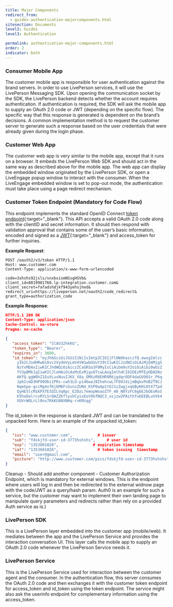 ```yaml
---
title: Major Components
redirect_from:
  - guides-authentication-majorcomponents.html
sitesection: Documents
level2: Guides
level3: Authentication

permalink: authentication-major-components.html
order: 2
indicator: both
---
```


### Consumer Mobile App

The customer mobile app is responsible for user authentication against the brand servers. In order to use LivePerson services, it will use the LivePerson Messaging SDK. Upon opening the communication socket by the SDK, the LivePerson backend detects whether the account requires authentication. If authentication is required, the SDK will ask the mobile app to supply an OAuth 2.0 code or JWT (depending on the specific flow). The specific way that this response is generated is dependent on the brand’s decisions. A common implementation method is to request the customer server to generate such a response based on the user credentials that were already given during the login phase.

### Customer Web App

The customer web app is very similar to the mobile app, except that it runs on a browser. It embeds the LivePerson Web SDK and should act in the same way as described above for the mobile app. The web app can display the embedded window originated by the LivePerson SDK, or open a LiveEngage popup window to interact with the consumer. When the LiveEngage embedded window is set to pop-out mode, the authentication must take place using a page redirect mechanism.

### Customer Token Endpoint (Mandatory for Code Flow)

This endpoint implements the standard OpenID Connect [token endpoint](http://openid.net/specs/openid-connect-core-1_0.html#TokenEndpoint){:target="_blank"}. This API accepts a valid OAuth 2.0 code along with the clientID and secret information. It should then respond with validation approval that contains some of the user’s basic information, encoded and signed as a [JWT](https://tools.ietf.org/html/rfc7519){:target="_blank"} and access_token for further inquiries.

**Example Request**:

```
POST /oauth2/v3/token HTTP/1.1
Host: www.customer.com
Content-Type: application/x-www-form-urlencoded

code=3shshs92jsls/snxbxismNSsgHSVb&
client_id=8819981768.lp-integration.customer.com&
client_secret=fafadshdjkf943yehsjhed&
redirect_uri=https://liveperson.net/oauth2/code_redirect&
grant_type=authorization_code
```

**Example Response**:

```json
HTTP/1.1 200 OK
Content-Type: application/json
Cache-Control: no-store
Pragma: no-cache

{
   "access_token": "SlAV32hkKG",
   "token_type": "Bearer",
   "expires_in": 3600,
   "id_token": "eyJhbGciOiJSUzI1NiIsImtpZCI6IjFlOWdkazcifQ.ewogImlzc
     yI6ICJodHRwOi8vc2VydmVyLmV4YW1wbGUuY29tIiwKICJzdWIiOiAiMjQ4Mjg5
     NzYxMDAxIiwKICJhdWQiOiAiczZCaGRSa3F0MyIsCiAibm9uY2UiOiAibi0wUzZ
     fV3pBMk1qIiwKICJleHAiOiAxMzExMjgxOTcwLAogImlhdCI6IDEzMTEyODA5Nz
     AKfQ.ggW8hZ1EuVLuxNuuIJKX_V8a_OMXzR0EHR9R6jgdqrOOF4daGU96Sr_P6q
     Jp6IcmD3HP99Obi1PRs-cwh3LO-p146waJ8IhehcwL7F09JdijmBqkvPeB2T9CJ
     NqeGpe-gccMg4vfKjkM8FcGvnzZUN4_KSP0aAp1tOJ1zZwgjxqGByKHiOtX7Tpd
     QyHE5lcMiKPXfEIQILVq0pc_E2DzL7emopWoaoZTF_m0_N0YzFC6g6EJbOEoRoS
     K5hoDalrcvRYLSrQAZZKflyuVCyixEoV9GfNQC3_osjzw2PAithfubEEBLuVVk4
     XUVrWOLrLl0nx7RkKU8NXNHq-rvKMzqg"
}

```

The id_token in the response is standard JWT and can be translated to the unpacked form. Here is an example of the unpacked id_token:

```json
{
   "iss": "www.customer.com",			# issuer
   "sub": "fdskjfd-user-id-3773hshshs", 	# user id
   "exp": "1353801026",			      # expiration timestamp
   "iat": "1353601026",			      	# token issuing  timestamp
   "email": "user@gmail.com",
   "picture": "http://www.customer.com/pics/fdskjfd-user-id-3773hshshs"
}
```

<div class="hide">Cleanup - Should add another component - Customer Authorization Endpoint, which is mandatory for external windows. This is the endpoint where users will log in and then be redirected to the external widnow page with the code/JWT as a query/hash param. Auth0 is an example for such a service, but the customer may want to implement their own landing page to manipulate query parameters and redirects rather than rely on a provided Auth service as is.)</div>

### LivePerson SDK

This is a LivePerson layer embedded into the customer app (mobile/web). It mediates between the app and the LivePerson Service and provides the interaction conversation UI. This layer calls the mobile app to supply an OAuth 2.0 code whenever the LivePerson Service needs it.

### LivePerson Service

This is the LivePerson Service used for interaction between the customer agent and the consumer. In the authentication flow, this server consumes the OAuth 2.0 code and then exchanges it with the customer token endpoint for access_token and id_token using the token endpoint. The service might also ask the userinfo endpoint for complementary information using the access_token.

